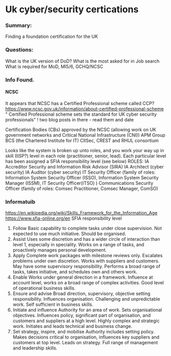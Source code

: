 # Uk cyber/security certications

### Summary:
Finding a foundation certification for the UK

### Questions:
What is the UK version of DoD?
What is the most asked for in Job search
What is required for MoD, MI5/6, GCHQ/NCSC

### Info Found.


#### NCSC
It appears that NCSC has a Certified Professional scheme called CCP?
https://www.ncsc.gov.uk/information/about-certified-professional-scheme
" Certified Professional scheme sets the standard for UK cyber security professionals"
! two blog posts in there - read them and date

Certification Bodies (CBs) approved by the NCSC  (allowing work on UK government networks and Critical National Infrastructure (CNI))
APM Group
BCS (the Chartered Institute for IT)
CIISec, CREST and RHUL consortium

Looks like the system is broken up unto roles, and you work your way up in skill (IISP?) level in each role (practitioner, senior, lead).
Each particular level has been assigned a SFIA responsibility level (see below)
ROLES:
	IA Accreditor
	Security and Information Risk Advisor (SIRA)
	IA Architect (cyber security)
	IA Auditor (cyber security)
	IT Security Officer (family of roles: Information System Security Officer (ISSO), Information System Security Manager (ISSM), IT Security Officer(ITSO)  )
	Communications Security Officer (family of roles: Comsec Practitioner, Comsec Manager, ComSO)



### Informatuib
https://en.wikipedia.org/wiki/Skills_Framework_for_the_Information_Age
https://www.sfia-online.org/en
SFIA responsibility level
1. Follow
Basic capability to complete tasks under close supervision. Not expected to use much initiative. Should be organised.
2. Assist
Uses some discretion and has a wider circle of interaction than level 1, especially in speciality. Works on a range of tasks, and proactively manages personal development.
3. Apply
Complete work packages with milestone reviews only. Escalates problems under own discretion. Works with suppliers and customers. May have some supervisory responsibility. Performs a broad range of tasks, takes initiative, and schedules own and others work.
4. Enable
Works under general direction in a framework. Influence at account level, works on a broad range of complex activities. Good level of operational business skills.
5. Ensure and advise
Broad direction, supervisory, objective setting responsibility. Influences organisation. Challenging and unpredictable work. Self sufficient in business skills.
6. Initiate and influence
Authority for an area of work. Sets organisational objectives. Influences policy, significant part of organisation, and customers and suppliers at a high level. Highly complex and strategic work. Initiates and leads technical and business change.
7. Set strategy, inspire, and mobilise
Authority includes setting policy. Makes decisions critical to organisation, influences key suppliers and customers at top level. Leads on strategy. Full range of management and leadership skills.

